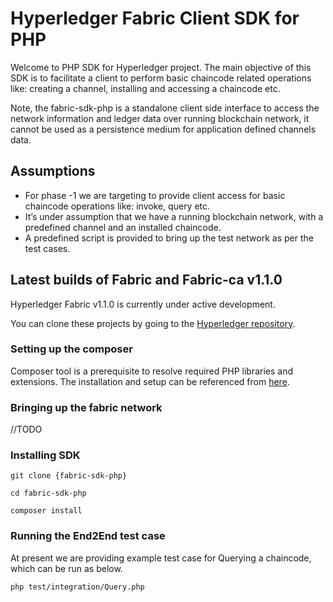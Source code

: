 # Hyperledger Fabric Client SDK for PHP

Welcome to PHP SDK for Hyperledger project. The main objective of this SDK is to facilitate a client to perform basic chaincode related operations like: creating a channel, installing and accessing a chaincode etc.

Note, the fabric-sdk-php is a standalone client side interface to access the network information and ledger data over running blockchain network, it cannot be used as a persistence medium for application defined channels data.

## Assumptions

* For phase -1 we are targeting to provide client access for basic chaincode operations like: invoke, query etc.
* It’s under assumption that we have a running blockchain network, with a predefined channel and an installed chaincode.
* A predefined script is provided to bring up the test network as per the test cases.

<p &nbsp; />
<p &nbsp; />



## Latest builds of Fabric and Fabric-ca v1.1.0

Hyperledger Fabric v1.1.0 is currently under active development.

You can clone these projects by going to the [Hyperledger repository](https://gerrit.hyperledger.org/r/#/admin/projects/).



<p &nbsp; />
<p &nbsp; />


<p &nbsp; />
<p &nbsp; />

### Setting up the composer
 
Composer tool is a prerequisite to resolve required PHP libraries and extensions. The installation and setup can be referenced from [here](https://getcomposer.org/doc/00-intro.md).

<p &nbsp; />

### Bringing up the fabric network

//TODO

### Installing SDK

`git clone {fabric-sdk-php}`

`cd fabric-sdk-php`

`composer install`

<p &nbsp; />
<p &nbsp; />

### Running the End2End test case

At present we are providing example test case for Querying a chaincode, which can be run as below.

`php test/integration/Query.php`

<p &nbsp; />
